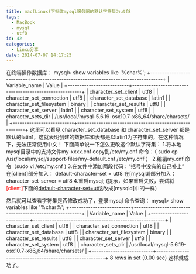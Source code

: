 ```yaml
---
title: mac(Linux)下批改mysql服务器的默认字符集为utf8
tags:
  - MacBook
  - mysql
  - utf8
id: 42
categories:
  - Linxu分享
date: 2014-07-07 14:17:25
---
```


在终端操作数据库：
mysql&gt; show variables like '%char%';
+--------------------------+--------------------------------------------------------+
| Variable_name | Value |
+--------------------------+--------------------------------------------------------+
| character_set_client | utf8 |
| character_set_connection | utf8 |
| character_set_database | latin1 |
| character_set_filesystem | binary |
| character_set_results | utf8 |
| character_set_server | latin1 |
| character_set_system | utf8 |
| character_sets_dir | /usr/local/mysql-5.6.19-osx10.7-x86_64/share/charsets/ |
+--------------------------+--------------------------------------------------------+
这里可以看见 character_set_database 和 character_set_server 都是默认的latin1，这就表明创建的数据库和表都是以latin1为字符集的，在这种情况下，无法正常使用中文！ 下面简单说一下怎么更改这个默认字符集：
1.将本地mysql目录中的支持文件my-xxxx.cnf copy到/etc/my.cnf 命令：（ sudo cp /usr/local/mysql/support-files/my-default.cnf /etc/my.cnf ）
2.编辑my.cnf 命令（sudo vi /etc/my.cnf )
3.在文件中添加两段代码：“括号中没有的自己补上”
在[client]部分加入：
default-character-set = utf8
在[mysqld]部分加入：
character-set-server = utf8
4.重启mysql;
(提示，如果重启失败，尝试将<span style="color: #ff0000;">[client]</span>下面的<span style="text-decoration: underline;">default-character-set=utf8</span>改成[mysqld]中的一样)

然后就可以查看字符集是否修改成功了，登录mysql 命令查询：
mysql&gt; show variables like '%char%';
+--------------------------+--------------------------------------------------------+
| Variable_name | Value |
+--------------------------+--------------------------------------------------------+
| character_set_client | utf8 |
| character_set_connection | utf8 |
| character_set_database | utf8 |
| character_set_filesystem | binary |
| character_set_results | utf8 |
| character_set_server | utf8 |
| character_set_system | utf8 |
| character_sets_dir | /usr/local/mysql-5.6.19-osx10.7-x86_64/share/charsets/ |
+--------------------------+--------------------------------------------------------+
8 rows in set (0.00 sec)
这样就成功了。